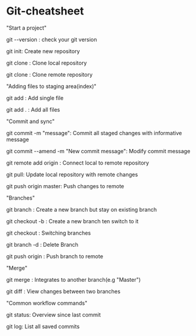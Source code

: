 # Git-cheatsheet

"Start a project"

  git --version : check your git version

  git init: Create new repository

  git clone <local-repo>: Clone local repository

  git clone <remote-repo>: Clone remote repository
 
"Adding files to staging area(index)"
  
  git add <filename>: Add single file
  
  git add . : Add all files
  
"Commit and sync"
  
  git commit -m "message": Commit all staged changes with informative message
  
  git commit --amend -m "New commit message": Modify commit message
  
  git remote add origin <remote-server name>: Connect local to remote repository
  
  git pull: Update local repository with remote changes
  
  git push origin master: Push changes to remote
  
"Branches"
  
  git branch <New-branch-name>: Create a new branch but stay on existing branch
  
  git checkout -b <New-branch-name>: Create a new branch ten switch to it
  
  git checkout <other-branch-name>: Switching branches

  git branch -d <branch-name>: Delete Branch
  
  git push origin <branch-name>: Push branch to remote
  
"Merge"
  
  git merge <branch-to-merge-into>: Integrates to another branch(e.g "Master")
  
  git diff <source-branch> <target-branch>: View changes between two branches
  
"Common workflow commands"
  
  git status: Overview since last commit
  
  git log: List all saved commits
  



